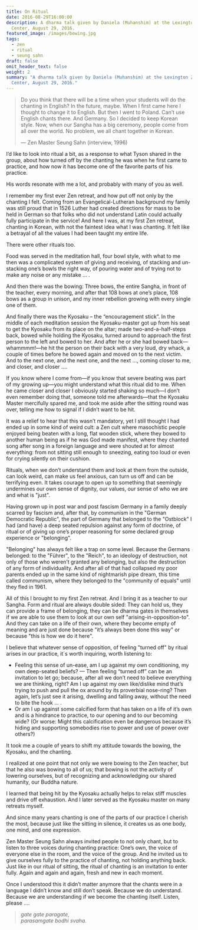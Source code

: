 ```yaml
---
title: On Ritual
date: 2016-08-29T16:00:00
description: A dharma talk given by Daniela (Muhanshim) at the Lexington Zen
  Center, August 29, 2016.
featured_image: /images/bowing.jpg
tags:
  - zen
  - ritual
  - seung sahn
draft: false
omit_header_text: false
weight: 2
summary: "A dharma talk given by Daniela (Muhanshim) at the Lexington Zen
  Center, August 29, 2016."
---
```



<blockquote>
Do you think that there will be a time when your students will do the chanting in English? In the future, maybe. When I first came here I thought to change it to English. But then I went to Poland. Can’t use English chants there. And Germany. So I decided to keep Korean style. Now, when our Sangha has a big ceremony, people come from all over the world. No problem, we all chant together in Korean.

&mdash; Zen Master Seung Sahn (interview, 1996)
</blockquote>


I’d like to look into ritual a bit, as a response to what Tyson shared in the group, about how turned off by the chanting he was when he first came to practice, and how now it has become one of the favorite parts of his practice.

His words resonate with me a lot, and probably with many of you as well.

I remember my first ever Zen retreat, and how put off not only by the chanting I felt.  Coming from an Evangelical-Lutheran background my family was still proud that in 1526 Luther had created directions for mass to be held in German so that folks who did not understand Latin could actually fully participate in the service!  And here I was, at my first Zen retreat, chanting in Korean, with not the faintest idea what I was chanting. It felt like a betrayal of all the values I had been taught my entire life.

There were other rituals too.

Food was served in the meditation hall, four bowl style, with what to me then was a complicated system of giving and receiving, of stacking and un-stacking one’s bowls the right way, of pouring water and of trying not to make any noise or any mistake &hellip; .


And then there was the bowing: Three bows, the entire Sangha, in front of the teacher, every morning, and after that 108 bows at one’s place, 108 bows as a group in unison, and my inner rebellion growing with every single one of them.


And finally there was the Kyosaku – the “encouragement stick”.  In the middle of each meditation session the Kyosaku-master got up from his seat to get the Kyosaku from its place on the altar; made two-and-a-half-steps back, bowed while holding the Kyosaku, turned around to approach the first person to the left and bowed to her. And after he or she had bowed back&mdash;whammmm!&mdash;he hit the person on their back with a very loud, dry whack, a couple of times before he bowed again and moved on to the next victim. And to the next one, and the next one, and the next &hellip;, coming closer to me, and closer, and closer &hellip;.

If you know where I come from&mdash;if you know that severe beating was part of my growing up&mdash;you might understand what this ritual did to me. When he came closer and closer I obviously started shaking so much&mdash;I don’t even remember doing that, someone told me afterwards&mdash;that the Kyosaku Master mercifully spared me, and took me aside after the sitting round was over, telling me how to signal if I didn’t want to be hit.

It was a relief to hear that this wasn’t mandatory, yet I still thought I had ended up in some kind of weird cult: a Zen cult where masochistic people enjoyed being beaten with a long, flat wooden stick, where they bowed to another human being as if he was God made manifest, where they chanted song after song in a foreign language and were shouted at for almost everything:  from not sitting still enough to sneezing, eating too loud or even for crying silently on their cushion.

Rituals, when we don’t understand them and look at them from the outside, can look weird, can make us feel anxious, can turn us off and can be terrifying even.  It takes courage to open up to something that seemingly undermines our own sense of dignity, our values, our sense of who we are and what is "just".

Having grown up in post war and post fascism Germany in a family deeply scarred by fascism and, after that, by communism in the "German Democratic Republic", the part of Germany that belonged to the "Ostblock" I had (and have) a deep seated repulsion against any form of doctrine, of ritual or of giving up one’s proper reasoning for some declared group experience or "belonging".

"Belonging" has always felt like a trap on some level. Because the Germans belonged: to the "F&uuml;hrer", to the "Reich", to an ideology of destruction, not only of those who weren’t granted any belonging, but also the destruction of any form of individuality. And after all of that had collapsed my poor parents ended up in the same kind of nightmarish pipe dream, this time called communism, where they belonged to the "community of equals" until they fled in 1961.

All of this I brought to my first Zen retreat.  And I bring it as a teacher to our Sangha.  Form and ritual are always double sided: They can hold us, they can provide a frame of belonging, they can be dharma gates in themselves if we are able to use them to look at our own self "arising-in-opposition-to".  And they can take on a life of their own, where they become empty of meaning and are just done because "it’s always been done this way" or because "this is how we do it here". 

I believe that whatever sense of opposition, of feeling "turned off" by ritual arises in our practice, it´s worth inquiring, worth listening to: 

* Feeling this sense of un-ease, am I up against my own conditioning, my own deep-seated beliefs? &mdash; Then feeling “turned off” can be an invitation to let go; because, after all we don’t need to believe everything we are thinking, right? Am I up against my own like/dislike mind that’s trying to push and pull the ox around by its proverbial nose-ring? Then again, let’s just see it arising, dwelling and falling away, without the need to bite the hook &hellip; .
* Or am I up against some calcified form that has taken on a life of it’s own and is a hindrance to practice, to our opening and to our becoming wide?  (Or worse: Might this calcification even be dangerous because it’s hiding and supporting somebodies rise to power and use of power over others?)

It took me a couple of years to shift my attitude towards the bowing, the Kyosaku, and the chanting.

I realized at one point that not only we were bowing to the Zen teacher, but that he also was bowing to all of us; that bowing is not the activity of lowering ourselves, but of recognizing and acknowledging our shared humanity, our Buddha nature. 

I learned that being hit by the Kyosaku actually helps to relax stiff muscles and drive off exhaustion. And I later served as the Kyosaku master on many retreats myself. 

And since many years chanting is one of the parts of our practice I cherish the most, because just like the sitting in silence, it creates us as one body, one mind, and one expression. 

Zen Master Seung Sahn always invited people to not only chant, but to listen to three voices during chanting practice: One’s own, the voice of everyone else in the room, and the voice of the group.   And he invited us to give ourselves fully to the practice of chanting, not holding anything back. Just like in our ritual of sitting, the ritual of chanting is an invitation to enter fully. Again and again and again, fresh and new in each moment.

Once I understood this it didn’t matter anymore that the chants were in a language I didn’t know and still don’t speak. Because we do understand. Because we are understanding if we become the chanting itself. Listen, please &hellip;. 

>_gate gate paragate,<br>
parasamgate bodhi svaha._